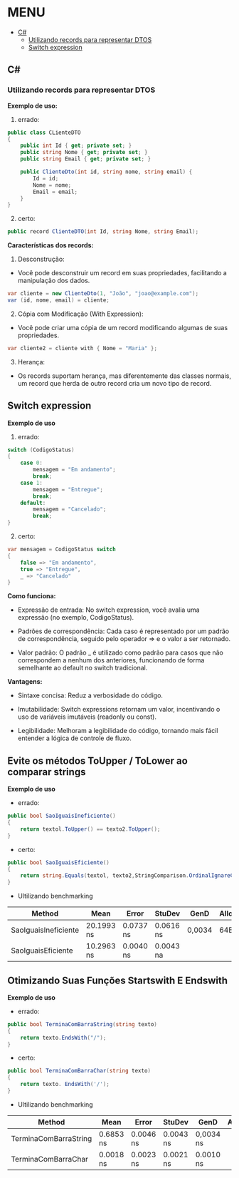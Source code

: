 # MENU

- [C#](#c)
    - [Utilizando records para representar DTOS](#utilizando-records-para-representar-dtos)
    - [Switch expression](#switch-expression)

## C#

### Utilizando records para representar DTOS

**Exemplo de uso:**

1. errado:

```c#
public class CLienteDTO
{
    public int Id { get; private set; }
    public string Nome { get; private set; }
    public string Email { get; private set; }

    public ClienteDto(int id, string nome, string email) {
        Id = id;
        Nome = nome;
        Email = email;
    }
}
```

2. certo:

```c#
public record ClienteDTO(int Id, string Nome, string Email);
```

**Características dos records:**

1. Desconstrução:

- Você pode desconstruir um record em suas propriedades, facilitando a manipulação dos dados.

```c#
var cliente = new ClienteDto(1, "João", "joao@example.com");
var (id, nome, email) = cliente;
```

2. Cópia com Modificação (With Expression):

- Você pode criar uma cópia de um record modificando algumas de suas propriedades.

```c#
var cliente2 = cliente with { Nome = "Maria" };
```

3. Herança:

- Os records suportam herança, mas diferentemente das classes normais, um record que herda de outro record cria um novo tipo de record.

## Switch expression

**Exemplo de uso**

1. errado:

```c#
switch (CodigoStatus)
{
    case 0:
        mensagem = "Em andamento";
        break;
    case 1:
        mensagem = "Entregue";
        break;
    default:
        mensagem = "Cancelado";
        break;
}
```

2. certo:

```c#
var mensagem = CodigoStatus switch
{
    false => "Em andamento",
    true => "Entregue",
    _ => "Cancelado"
}
```

**Como funciona:**

- Expressão de entrada: No switch expression, você avalia uma expressão (no exemplo, CodigoStatus).

- Padrões de correspondência: Cada caso é representado por um padrão de correspondência, seguido pelo operador => e o valor a ser retornado.

- Valor padrão: O padrão _ é utilizado como padrão para casos que não correspondem a nenhum dos anteriores, funcionando de forma semelhante ao default no switch tradicional.

**Vantagens:**

- Sintaxe concisa: Reduz a verbosidade do código.

- Imutabilidade: Switch expressions retornam um valor, incentivando o uso de variáveis imutáveis (readonly ou const).

- Legibilidade: Melhoram a legibilidade do código, tornando mais fácil entender a lógica de controle de fluxo.

## Evite os métodos ToUpper / ToLower ao comparar strings

**Exemplo de uso**

- errado:

```c#
public bool SaoIguaisIneficiente()
{
    return textol.ToUpper() == texto2.ToUpper();
}
```

- certo:

```c#
public bool SaoIguaisEficiente()
{
    return string.Equals(textol, texto2,StringComparison.OrdinalIgnareCase);
}
```

- Ultilizando benchmarking

<table>
  <thead>
    <tr>
      <th>Method</th>
      <th>Mean</th>
      <th>Error</th>
      <th>StuDev</th>
      <th>GenD</th>
      <th>Allocated</th>
    </tr>
  </thead>
  <tbody>
    <tr>
      <td>SaoIguaisIneficiente</td>
      <td>20.1993 ns</td>
      <td>0.0737 ns</td>
      <td>0.0616 ns</td>
      <td>0,0034</td>
      <td>64B</td>
    </tr>
    <tr>
      <td>SaoIguaisEficiente</td>
      <td>10.2963 ns</td>
      <td>0.0040 ns</td>
      <td>0.0043 na</td>
      <td></td>
      <td></td>
    </tr>
  </tbody>
</table>

## Otimizando Suas Funções Startswith E Endswith

**Exemplo de uso**


- errado:

```c#
public bool TerminaComBarraString(string texto)
{
    return texto.EndsWith("/");
}
```

- certo:

```c#
public bool TerminaComBarraChar(string texto)
{
    return texto. EndsWith('/');
}
```

- Ultilizando benchmarking

<table>
  <thead>
    <tr>
      <th>Method</th>
      <th>Mean</th>
      <th>Error</th>
      <th>StuDev</th>
      <th>GenD</th>
      <th>Allocated</th>
    </tr>
  </thead>
  <tbody>
    <tr>
      <td>TerminaComBarraString</td>
      <td>0.6853 ns</td>
      <td>0.0046 ns</td>
      <td>0.0043 ns</td>
      <td>0,0034 ns</td>
    </tr>
    <tr>
      <td>TerminaComBarraChar</td>
      <td>0.0018 ns</td>
      <td>0.0023 ns</td>
      <td>0.0021 ns</td>
      <td>0.0010 ns</td>
    </tr>
  </tbody>
</table>